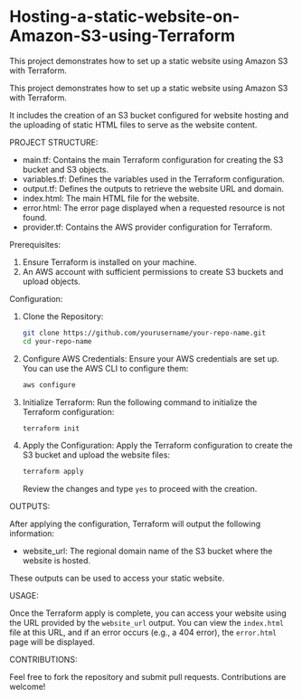 # Hosting-a-static-website-on-Amazon-S3-using-Terraform
This project demonstrates how to set up a static website using Amazon S3 with Terraform. 


This project demonstrates how to set up a static website using Amazon S3 with Terraform. 

It includes the creation of an S3 bucket configured for website hosting and the uploading of static HTML files to serve as the website content. 

PROJECT STRUCTURE:

- main.tf: Contains the main Terraform configuration for creating the S3 bucket and S3 objects.
- variables.tf: Defines the variables used in the Terraform configuration.
- output.tf: Defines the outputs to retrieve the website URL and domain.
- index.html: The main HTML file for the website.
- error.html: The error page displayed when a requested resource is not found.
- provider.tf: Contains the AWS provider configuration for Terraform.


Prerequisites:

1. Ensure Terraform is installed on your machine. 
2. An AWS account with sufficient permissions to create S3 buckets and upload objects.

 Configuration:

1. Clone the Repository:
   ```bash
   git clone https://github.com/yourusername/your-repo-name.git
   cd your-repo-name
   ```

2. Configure AWS Credentials:
   Ensure your AWS credentials are set up. You can use the AWS CLI to configure them:
   ```bash
   aws configure
   ```

3. Initialize Terraform:
   Run the following command to initialize the Terraform configuration:
   ```bash
   terraform init
   ```

4. Apply the Configuration:
   Apply the Terraform configuration to create the S3 bucket and upload the website files:
   ```bash
   terraform apply
   ```
   Review the changes and type `yes` to proceed with the creation.


 OUTPUTS:

After applying the configuration, Terraform will output the following information:

- website_url: The regional domain name of the S3 bucket where the website is hosted.

These outputs can be used to access your static website.


 USAGE:

Once the Terraform apply is complete, you can access your website using the URL provided by the `website_url` output. You can view the `index.html` file at this URL, and if an error occurs (e.g., a 404 error), the `error.html` page will be displayed.



 CONTRIBUTIONS:

Feel free to fork the repository and submit pull requests. Contributions are welcome!

